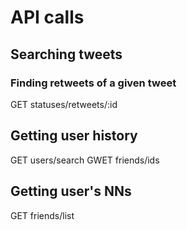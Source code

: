 # API calls

## Searching tweets


### Finding retweets of a given tweet
GET statuses/retweets/:id

## Getting user history

GET users/search
GWET friends/ids



## Getting user's NNs

GET friends/list
